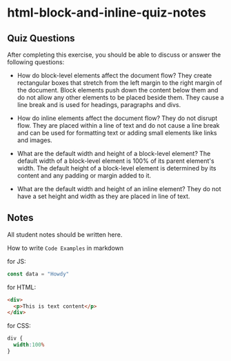 # html-block-and-inline-quiz-notes

## Quiz Questions

After completing this exercise, you should be able to discuss or answer the following questions:

- How do block-level elements affect the document flow?
They create rectangular boxes that stretch from the left margin to the right margin of the document. Block elements push down the content below them and do not allow any other elements to be placed beside them. They cause a line break and is used for headings, paragraphs and divs.

- How do inline elements affect the document flow?
They do not disrupt flow. They are placed within a line of text and do not cause a line break and can be used for formatting text or adding small elements like links and images.

- What are the default width and height of a block-level element?
The default width of a block-level element is 100% of its parent element's width.
The default height of a block-level element is determined by its content and any padding or margin added to it.

- What are the default width and height of an inline element?
They do not have a set height and width as they are placed in line of text.

## Notes

All student notes should be written here.


How to write `Code Examples` in markdown

for JS:
```javascript
const data = "Howdy"
```

for HTML:
```html
<div>
  <p>This is text content</p>
</div>
```

for CSS:
```css
div {
  width:100%
}
```

